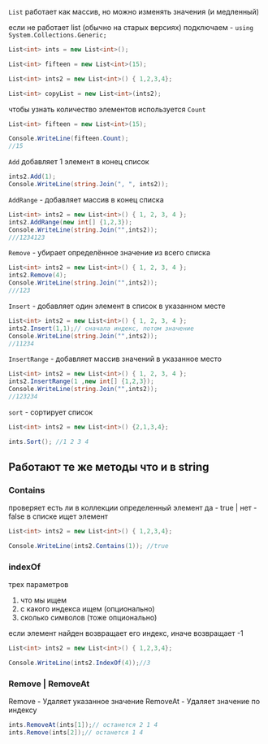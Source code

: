`List` работает как массив, но можно изменять значения (и медленный)

если не работает list (обычно на старых версиях) подключаем -  `using System.Collections.Generic;`

```cs
List<int> ints = new List<int>();

List<int> fifteen = new List<int>(15);

List<int> ints2 = new List<int>() { 1,2,3,4};

List<int> copyList = new List<int>(ints2);
```

чтобы узнать количество элементов используется `Count`
```cs
List<int> fifteen = new List<int>(15);

Console.WriteLine(fifteen.Count);
//15
```

`Add` добавляет 1 элемент в конец список
```cs
ints2.Add(1);
Console.WriteLine(string.Join(", ", ints2));
```

`AddRange` - добавляет массив в конец списка
```cs
List<int> ints2 = new List<int>() { 1, 2, 3, 4 };
ints2.AddRange(new int[] {1,2,3});
Console.WriteLine(string.Join("",ints2));
///1234123
```

`Remove` - убирает определённое значение из всего списка
```cs
List<int> ints2 = new List<int>() { 1, 2, 3, 4 };
ints2.Remove(4);
Console.WriteLine(string.Join("",ints2));
///123
```

`Insert` - добавляет один элемент в список в указанном месте
```cs
List<int> ints2 = new List<int>() { 1, 2, 3, 4 };
ints2.Insert(1,1);// сначала индекс, потом значение
Console.WriteLine(string.Join("",ints2));
//11234
```

`InsertRange` - добавляет массив значений в указанное место
```cs
List<int> ints2 = new List<int>() { 1, 2, 3, 4 };
ints2.InsertRange(1 ,new int[] {1,2,3});
Console.WriteLine(string.Join("",ints2));
//123234
```

`sort` - сортирует список
```cs
List<int> ints2 = new List<int>() {2,1,3,4};

ints.Sort(); //1 2 3 4
```


## Работают те же методы что и в string

### Contains

проверяет есть ли в коллекции определенный элемент
да - true | нет - false
в списке ищет элемент
```cs
List<int> ints2 = new List<int>() { 1,2,3,4};

Console.WriteLine(ints2.Contains(1)); //true
```

### indexOf 

 трех параметров 
1) что мы ищем
2) с какого индекса ищем (опционально)
3) сколько символов (тоже опционально)

если элемент найден возвращает его индекс, иначе возвращает -1
```cs
List<int> ints2 = new List<int>() { 1,2,3,4};

Console.WriteLine(ints2.IndexOf(4));//3
```

### Remove |  RemoveAt

Remove - Удаляет указанное значение 
RemoveAt - Удаляет значение по индексу
```cs
ints.RemoveAt(ints[1]);// останется 2 1 4
ints.Remove(ints[2]);// останется 1 4
```



